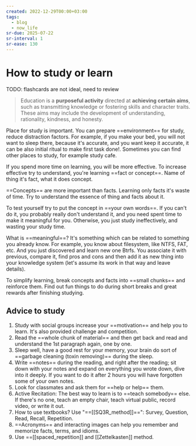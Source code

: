 ```yaml
---
created: 2022-12-29T00:00+03:00
tags:
  - blog
  - now_life
sr-due: 2025-07-22
sr-interval: 1
sr-ease: 130
---
```


# How to study or learn

TODO: flashcards are not ideal, need to review

> Education is a **purposeful activity** directed at **achieving certain aims**, such as transmitting knowledge or fostering skills and character traits. These aims may include the development of understanding, rationality, kindness, and honesty.

Place for study is important. You can prepare ==environment== for study, reduce distraction factors. For example, if you make your bed, you will not want to sleep there, because it's accurate, and you want keep it accurate, it can be also initial ritual to make first task done!. Sometimes you can find other places to study, for example study cafe.

If you spend more time on learning, you will be more effective. To increase effective try to understand, you're learning ==fact or concept==. Name of thing it's fact, what it does concept.

==Concepts== are more important than facts. Learning only facts it's waste of time. Try to understand the essence of thing and facts about it. <!--SR:!2024-08-04,1,210-->

To test yourself try to put the concept in ==your own words==. If you can't do it, you probably really don't understand it, and you need spent time to make it meaningful for you. Otherwise, you just study ineffectively, and wasting your study time.

What is ==meaningful==? It's something which can be related to something you already know. For example, you know about filesystem, like NTFS, FAT, etc. And you just discovered and learn new one Btrfs. You associate it with previous, compare it, find pros and cons and then add it as new thing into your knowledge system (let's assume its work in that way and leave details).

To simplify learning, break concepts and facts into ==small chunks== and reinforce them. Find out fun things to do during short breaks and great rewards after finishing studying.

## Advice to study

1. Study with social groups increase your ==motivation== and help you to learn. It's also provided challenge and competition.
2. Read the ==whole chunk of material== and then get back and read and understand the 1st paragraph again, one by one.
3. Sleep well, have a good rest for your memory, your brain do sort of ==garbage cleaning (toxin removing)== during the sleep.
4. Write ==notes== during the reading, and right after the reading; sit down with your notes and expand on everything you wrote down, dive into it deeply. If you want to do it after 2 hours you will have forgotten some of your own notes.
5. Look for classmates and ask them for ==help or help== them.
6. Active Recitation: The best way to learn is to ==teach somebody== else. If there's no one, teach an empty chair, teach virtual public, record video, or write it out.
7. How to use textbooks? Use "==[[SQ3R_method]]==": Survey, Question, Read, Recall, Repetition.
8. ==Acronyms== and interacting images can help you remember and memorize facts, terms, and idioms.
9. Use ==[[spaced_repetition]] and [[Zettelkasten]] method.
